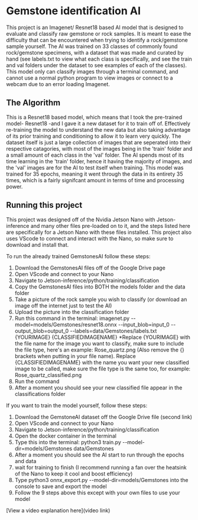 # Gemstone identification AI

This project is an Imagenet/ Resnet18 based AI model that is designed to evaluate and classify raw gemstone or rock samples. It is meant to ease the difficulty that can be encountered when trying to identify a rock/gemstone sample yourself. The AI was trained on 33 classes of commonly found rock/gemstone specimens, with a dataset that was made and curated by hand (see labels.txt to view what each class is specifically, and see the train and val folders under the dataset to see examples of each of the classes). This model only can classify images through a terminal command, and cannot use a normal python program to view images or connect to a webcam due to an error loading Imagenet.

## The Algorithm

This is a Resnet18 based model, which means that I took the pre-trained model- Resnet18 -and I gave it a new dataset for it to train off of. Effectively re-training the model to understand the new data but also taking advantage of its prior training and conditioning to allow it to learn very quickly. The dataset itself is just a large collection of images that are seperated into their respective catagories, with most of the images being in the 'train' folder and a small amount of each class in the 'val' folder. The AI spends most of its time learning in the 'train' folder, hence it having the majority of images, and the 'val' images are for the AI to test itself when training. This model was trained for 35 epochs, meaning it went through the data in its entirety 35 times, which is a fairly signifcant amount in terms of time and processing power.

## Running this project
This project was designed off of the Nvidia Jetson Nano with Jetson-inference and many other files pre-loaded on to it, and the steps listed here are specifically for a Jetson Nano with these files installed. This project also uses VScode to connect and interact with the Nano, so make sure to download and install that.

To run the already trained GemstonesAI follow these steps:
1. Download the GemstonesAI files off of the Google Drive page
2. Open VScode and connect to your Nano
3. Navigate to Jetson-inference/python/training/classification
4. Copy the GemstonesAI files into BOTH the models folder and the data folder
5. Take a picture of the rock sample you wish to classify (or download an image off the internet just to test the AI)
6. Upload the picture into the classification folder
7. Run this command in the terminal: imagenet.py --model=models/Gemstones/resnet18.onnx --input_blob=input_0 --output_blob=output_0 --labels=data/Gemstones/labels.txt {YOURIMAGE} {CLASSIFIEDIMAGENAME}
        *Replace {YOURIMAGE} with the file name for the image you want to classify, make sure to include the file type, here's an example: Rose_quartz.png (Also remove the {} brackets when putting in your file name). Replace {CLASSIFIEDIMAGENAME} with the name you want your new classified image to be called, make sure the file type is the same too, for example: Rose_quartz_classified.png
8. Run the command
9. After a moment you should see your new classified file appear in the classifications folder

If you want to train the model yourself, follow these steps:
1. Download the GemstoneAI dataset off the Google Drive file (second link)
2. Open VScode and connect to your Nano
3. Navigate to Jetson-inference/python/training/classification
4. Open the docker container in the terminal
5. Type this into the terminal: python3 train.py --model-dir=models/Gemstones data/Gemstones
6. After a moment you should see the AI start to run through the epochs and data
7. wait for training to finish (I recommend running a fan over the heatsink of the Nano to keep it cool and boost efficiency)
8. Type python3 onnx_export.py --model-dir=models/Gemstones into the console to save and export the model
9. Follow the 9 steps above this except with your own files to use your model


[View a video explanation here](video link)
